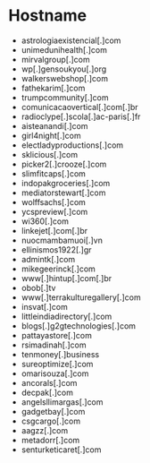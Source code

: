 # Hostname
- astrologiaexistencial[.]com
- unimedunihealth[.]com
- mirvalgroup[.]com
- wp[.]gensoukyou[.]org
- walkerswebshop[.]com
- fathekarim[.]com
- trumpcommunity[.]com
- comunicacaovertical[.]com[.]br
- radioclype[.]scola[.]ac-paris[.]fr
- aisteanandi[.]com
- girl4night[.]com
- electladyproductions[.]com
- sklicious[.]com
- picker2[.]crooze[.]com
- slimfitcaps[.]com
- indopakgroceries[.]com
- mediatorstewart[.]com
- wolffsachs[.]com
- ycspreview[.]com
- wi360[.]com
- linkejet[.]com[.]br
- nuocmambamuoi[.]vn
- ellinismos1922[.]gr
- admintk[.]com
- mikegeerinck[.]com
- www[.]hintup[.]com[.]br
- obob[.]tv
- www[.]terrakulturegallery[.]com
- insvat[.]com
- littleindiadirectory[.]com
- blogs[.]g2gtechnologies[.]com
- pattayastore[.]com
- rsimadinah[.]com
- tenmoney[.]business
- sureoptimize[.]com
- omarisouza[.]com
- ancorals[.]com
- decpak[.]com
- angelsllimargas[.]com
- gadgetbay[.]com
- csgcargo[.]com
- aagzz[.]com
- metadorr[.]com
- senturketicaret[.]com
